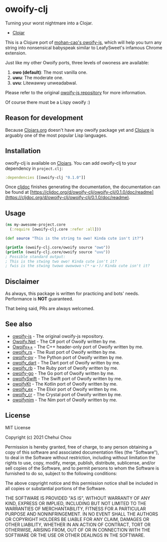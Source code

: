 # owoify-clj
Turning your worst nightmare into a Clojar.

- [Clojar]()

This is a Clojure port of [mohan-cao's owoify-js](https://github.com/mohan-cao/owoify-js), which will help you turn any string into nonsensical babyspeak similar to LeafySweet's infamous Chrome extension.

Just like my other Owoify ports, three levels of owoness are available:

1. **owo (default)**: The most vanilla one.
2. **uwu**: The moderate one.
3. **uvu**: Litewawwy unweadabwal.

Please refer to the original [owoify-js repository](https://github.com/mohan-cao/owoify-js) for more information.

Of course there must be a Lispy owoify :)

## Reason for development

Because [Clojars.org](https://clojars.org/) doesn't have any owoify package yet and [Clojure](https://clojure.org/) is arguably one of the most popular Lisp languages.

## Installation

owoify-clj is available on [Clojars](https://clojure.org/). You can add owoify-clj to your dependency in `project.clj`:
```clojure
:dependencies [[owoify-clj "0.1.0"]]
```
Once [cljdoc]() finishes generating the documentation, the documentation can be found at [https://cljdoc.org/d/owoify-clj/owoify-clj/0.1.0/doc/readme](https://cljdoc.org/d/owoify-clj/owoify-clj/0.1.0/doc/readme).

## Usage

```clojure
(ns my-awesome-project.core
  (:require [owoify-clj.core :refer :all]))

(def source "This is the string to owo! Kinda cute isn't it?")

(println (owoify-clj.core/owoify source "owo"))
(println (owoify-clj.core/owoify source "uvu"))
; Possible standard output:
; This is the stwing two owo! Kinda cute isn't it?
; fwis is the stwing twowo owowowoヽ(*・ω・)ﾉ Kinda cute isn't it?
```

## Disclaimer

As always, this package is written for practicing and bots' needs. Performance is **NOT** guaranteed.

That being said, PRs are always welcomed.

## See also

- [owoify-js](https://github.com/mohan-cao/owoify-js) - The original owoify-js repository.
- [Owoify.Net](https://www.nuget.org/packages/Owoify.Net/1.0.1) - The C# port of Owoify written by me.
- [Owoify++](https://github.com/deadshot465/OwoifyCpp) - The C++ header-only port of Owoify written by me.
- [owoify_rs](https://crates.io/crates/owoify_rs) - The Rust port of Owoify written by me.
- [owoify-py](https://pypi.org/project/owoify-py/) - The Python port of Owoify written by me.
- [owoify_dart](https://pub.dev/packages/owoify_dart) - The Dart port of Owoify written by me.
- [owoify_rb](https://rubygems.org/gems/owoify_rb) - The Ruby port of Owoify written by me.
- [owoify-go](https://github.com/deadshot465/owoify-go) - The Go port of Owoify written by me.
- [owoifySwift](https://github.com/deadshot465/OwoifySwift) - The Swift port of Owoify written by me.
- [owoifyKt](https://github.com/deadshot465/owoifyKt) - The Kotlin port of Owoify written by me.
- [owoify_ex](https://github.com/deadshot465/owoify_ex) - The Elixir port of Owoify written by me.
- [owoify_cr](https://github.com/deadshot465/owoify_cr) - The Crystal port of Owoify written by me.
- [owoifynim](https://github.com/deadshot465/owoifynim) - The Nim port of Owoify written by me.

## License

MIT License

Copyright (c) 2021 Chehui Chou

Permission is hereby granted, free of charge, to any person obtaining a copy
of this software and associated documentation files (the "Software"), to deal
in the Software without restriction, including without limitation the rights
to use, copy, modify, merge, publish, distribute, sublicense, and/or sell
copies of the Software, and to permit persons to whom the Software is
furnished to do so, subject to the following conditions:

The above copyright notice and this permission notice shall be included in all
copies or substantial portions of the Software.

THE SOFTWARE IS PROVIDED "AS IS", WITHOUT WARRANTY OF ANY KIND, EXPRESS OR
IMPLIED, INCLUDING BUT NOT LIMITED TO THE WARRANTIES OF MERCHANTABILITY,
FITNESS FOR A PARTICULAR PURPOSE AND NONINFRINGEMENT. IN NO EVENT SHALL THE
AUTHORS OR COPYRIGHT HOLDERS BE LIABLE FOR ANY CLAIM, DAMAGES OR OTHER
LIABILITY, WHETHER IN AN ACTION OF CONTRACT, TORT OR OTHERWISE, ARISING FROM,
OUT OF OR IN CONNECTION WITH THE SOFTWARE OR THE USE OR OTHER DEALINGS IN THE
SOFTWARE.
